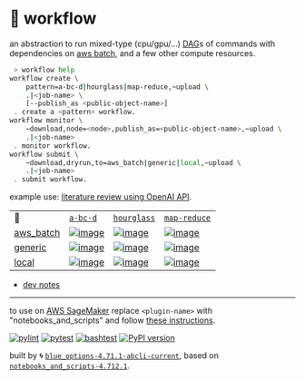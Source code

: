 # 📜 workflow

an abstraction to run mixed-type (cpu/gpu/...) [DAG](https://networkx.org/documentation/stable/reference/classes/digraph.html)s of commands with dependencies on [aws batch](https://aws.amazon.com/batch/), and a few other compute resources.

```bash
 > workflow help
workflow create \
	pattern=a-bc-d|hourglass|map-reduce,~upload \
	.|<job-name> \
	[--publish_as <public-object-name>]
 . create a <pattern> workflow.
workflow monitor \
	~download,node=<node>,publish_as=<public-object-name>,~upload \
	.|<job-name>
 . monitor workflow.
workflow submit \
	~download,dryrun,to=aws_batch|generic|local,~upload \
	.|<job-name>
 . submit workflow.
```

example use: [literature review using OpenAI API](https://github.com/kamangir/openai-commands/tree/main/openai_commands/literature_review).

|   |   |   |   |
| --- | --- | --- | --- |
| 📜 | [`a-bc-d`](./patterns/a-bc-d.dot) | [`hourglass`](./patterns/hourglass.dot) | [`map-reduce`](./patterns/map-reduce.dot) |
| [aws_batch](./runners/aws_batch.py) | [![image](https://kamangir-public.s3.ca-central-1.amazonaws.com/aws_batch-a-bc-d/workflow.gif?raw=true&random=gVgBvMJVfXtBYuCY)](https://kamangir-public.s3.ca-central-1.amazonaws.com/aws_batch-a-bc-d/workflow.gif?raw=true&random=gVgBvMJVfXtBYuCY) | [![image](https://kamangir-public.s3.ca-central-1.amazonaws.com/aws_batch-hourglass/workflow.gif?raw=true&random=Gkh270JRuvuVtwUZ)](https://kamangir-public.s3.ca-central-1.amazonaws.com/aws_batch-hourglass/workflow.gif?raw=true&random=Gkh270JRuvuVtwUZ) | [![image](https://kamangir-public.s3.ca-central-1.amazonaws.com/aws_batch-map-reduce/workflow.gif?raw=true&random=zFVzSLc7wvQJkdti)](https://kamangir-public.s3.ca-central-1.amazonaws.com/aws_batch-map-reduce/workflow.gif?raw=true&random=zFVzSLc7wvQJkdti) |
| [generic](./runners/generic.py) | [![image](https://kamangir-public.s3.ca-central-1.amazonaws.com/generic-a-bc-d/workflow.gif?raw=true&random=T5nVVt6cZ5tyV1U9)](https://kamangir-public.s3.ca-central-1.amazonaws.com/generic-a-bc-d/workflow.gif?raw=true&random=T5nVVt6cZ5tyV1U9) | [![image](https://kamangir-public.s3.ca-central-1.amazonaws.com/generic-hourglass/workflow.gif?raw=true&random=3Eb9PZD2kEAoqofF)](https://kamangir-public.s3.ca-central-1.amazonaws.com/generic-hourglass/workflow.gif?raw=true&random=3Eb9PZD2kEAoqofF) | [![image](https://kamangir-public.s3.ca-central-1.amazonaws.com/generic-map-reduce/workflow.gif?raw=true&random=mC9Z8gZmha8FOWRL)](https://kamangir-public.s3.ca-central-1.amazonaws.com/generic-map-reduce/workflow.gif?raw=true&random=mC9Z8gZmha8FOWRL) |
| [local](./runners/local.py) | [![image](https://kamangir-public.s3.ca-central-1.amazonaws.com/local-a-bc-d/workflow.gif?raw=true&random=tbipQvLNs5MerBpA)](https://kamangir-public.s3.ca-central-1.amazonaws.com/local-a-bc-d/workflow.gif?raw=true&random=tbipQvLNs5MerBpA) | [![image](https://kamangir-public.s3.ca-central-1.amazonaws.com/local-hourglass/workflow.gif?raw=true&random=NtQYbi0T6BczEDrm)](https://kamangir-public.s3.ca-central-1.amazonaws.com/local-hourglass/workflow.gif?raw=true&random=NtQYbi0T6BczEDrm) | [![image](https://kamangir-public.s3.ca-central-1.amazonaws.com/local-map-reduce/workflow.gif?raw=true&random=gLmzpvP8WpeAklfe)](https://kamangir-public.s3.ca-central-1.amazonaws.com/local-map-reduce/workflow.gif?raw=true&random=gLmzpvP8WpeAklfe) |

- [dev notes](https://arash-kamangir.medium.com/%EF%B8%8F-openai-experiments-54-e49117dc69ef)

---

to use on [AWS SageMaker](https://aws.amazon.com/sagemaker/) replace `<plugin-name>` with "notebooks_and_scripts" and follow [these instructions](https://github.com/kamangir/notebooks-and-scripts/blob/main/SageMaker.md).

[![pylint](https://github.com/kamangir/notebooks-and-scripts/actions/workflows/pylint.yml/badge.svg)](https://github.com/kamangir/notebooks-and-scripts/actions/workflows/pylint.yml) [![pytest](https://github.com/kamangir/notebooks-and-scripts/actions/workflows/pytest.yml/badge.svg)](https://github.com/kamangir/notebooks-and-scripts/actions/workflows/pytest.yml) [![bashtest](https://github.com/kamangir/notebooks-and-scripts/actions/workflows/bashtest.yml/badge.svg)](https://github.com/kamangir/notebooks-and-scripts/actions/workflows/bashtest.yml) [![PyPI version](https://img.shields.io/pypi/v/notebooks-and-scripts.svg)](https://pypi.org/project/notebooks-and-scripts/)

built by 🌀 [`blue_options-4.71.1-abcli-current`](https://github.com/kamangir/awesome-bash-cli), based on [`notebooks_and_scripts-4.712.1`](https://github.com/kamangir/notebooks-and-scripts).
